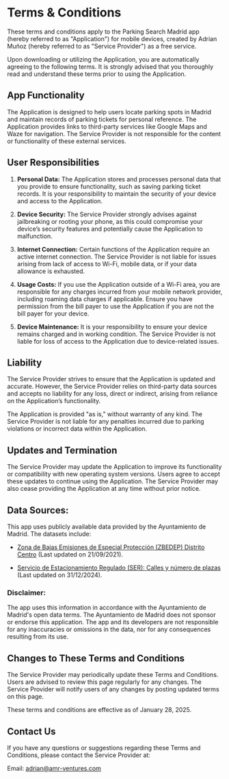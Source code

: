 # Terms & Conditions

These terms and conditions apply to the Parking Search Madrid app (hereby referred to as "Application") for mobile devices, created by Adrian Muñoz (hereby referred to as "Service Provider") as a free service.

Upon downloading or utilizing the Application, you are automatically agreeing to the following terms. It is strongly advised that you thoroughly read and understand these terms prior to using the Application. 

## App Functionality

The Application is designed to help users locate parking spots in Madrid and maintain records of parking tickets for personal reference. The Application provides links to third-party services like Google Maps and Waze for navigation. The Service Provider is not responsible for the content or functionality of these external services.

## User Responsibilities

1. **Personal Data:** The Application stores and processes personal data that you provide to ensure functionality, such as saving parking ticket records. It is your responsibility to maintain the security of your device and access to the Application.

2. **Device Security:** The Service Provider strongly advises against jailbreaking or rooting your phone, as this could compromise your device’s security features and potentially cause the Application to malfunction.

3. **Internet Connection:** Certain functions of the Application require an active internet connection. The Service Provider is not liable for issues arising from lack of access to Wi-Fi, mobile data, or if your data allowance is exhausted.

4. **Usage Costs:** If you use the Application outside of a Wi-Fi area, you are responsible for any charges incurred from your mobile network provider, including roaming data charges if applicable. Ensure you have permission from the bill payer to use the Application if you are not the bill payer for your device.

5. **Device Maintenance:** It is your responsibility to ensure your device remains charged and in working condition. The Service Provider is not liable for loss of access to the Application due to device-related issues.

## Liability

The Service Provider strives to ensure that the Application is updated and accurate. However, the Service Provider relies on third-party data sources and accepts no liability for any loss, direct or indirect, arising from reliance on the Application’s functionality.

The Application is provided "as is," without warranty of any kind. The Service Provider is not liable for any penalties incurred due to parking violations or incorrect data within the Application.

## Updates and Termination

The Service Provider may update the Application to improve its functionality or compatibility with new operating system versions. Users agree to accept these updates to continue using the Application. The Service Provider may also cease providing the Application at any time without prior notice.

## Data Sources:
This app uses publicly available data provided by the Ayuntamiento de Madrid. The datasets include:

- [Zona de Bajas Emisiones de Especial Protección (ZBEDEP) Distrito Centro](https://servpub.madrid.es/IDEAM_WBGEOPORTAL/dataset.iam?id=ab7bf756-1234-488f-9395-f2b37baeaebc) (Last updated on 21/09/2021).

- [Servicio de Estacionamiento Regulado (SER): Calles y número de plazas](https://datos.madrid.es/portal/site/egob/menuitem.c05c1f754a33a9fbe4b2e4b284f1a5a0/?vgnextoid=4973b0dd4a872510VgnVCM1000000b205a0aRCRD&vgnextchannel=374512b9ace9f310VgnVCM100000171f5a0aRCRD&vgnextfmt=default) (Last updated on 31/12/2024).

### Disclaimer:
The app uses this information in accordance with the Ayuntamiento de Madrid's open data terms. The Ayuntamiento de Madrid does not sponsor or endorse this application. The app and its developers are not responsible for any inaccuracies or omissions in the data, nor for any consequences resulting from its use.

## Changes to These Terms and Conditions

The Service Provider may periodically update these Terms and Conditions. Users are advised to review this page regularly for any changes. The Service Provider will notify users of any changes by posting updated terms on this page.

These terms and conditions are effective as of January 28, 2025.

## Contact Us

If you have any questions or suggestions regarding these Terms and Conditions, please contact the Service Provider at:

Email: adrian@amr-ventures.com

